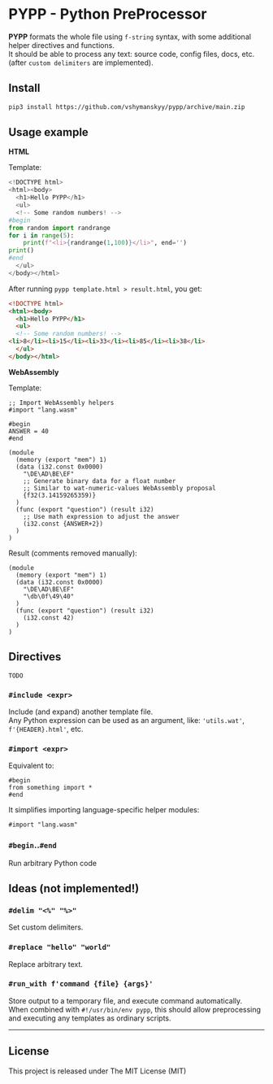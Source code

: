 # PYPP - Python PreProcessor

**PYPP** formats the whole file using `f-string` syntax, with some additional helper directives and functions.  
It should be able to process any text: source code, config files, docs, etc. (after `custom delimiters` are implemented).

## Install

```sh
pip3 install https://github.com/vshymanskyy/pypp/archive/main.zip
```

## Usage example

**HTML**

Template:
```py
<!DOCTYPE html>
<html><body>
  <h1>Hello PYPP</h1>
  <ul>
  <!-- Some random numbers! -->
#begin
from random import randrange
for i in range(5):
    print(f"<li>{randrange(1,100)}</li>", end='')
print()
#end
  </ul>
</body></html>
```

After running `pypp template.html > result.html`, you get: 

```html
<!DOCTYPE html>
<html><body>
  <h1>Hello PYPP</h1>
  <ul>
  <!-- Some random numbers! -->
<li>8</li><li>15</li><li>33</li><li>85</li><li>38</li>
  </ul>
</body></html>
```

**WebAssembly**

Template:
```wasm
;; Import WebAssembly helpers
#import "lang.wasm"

#begin
ANSWER = 40
#end

(module
  (memory (export "mem") 1)
  (data (i32.const 0x0000)
    "\DE\AD\BE\EF"
    ;; Generate binary data for a float number
    ;; Similar to wat-numeric-values WebAssembly proposal
    {f32(3.14159265359)}
  )
  (func (export "question") (result i32)
    ;; Use math expression to adjust the answer
    (i32.const {ANSWER+2})
  )
)
```

Result (comments removed manually):
```wasm
(module
  (memory (export "mem") 1)
  (data (i32.const 0x0000)
    "\DE\AD\BE\EF"
    "\db\0f\49\40"
  )
  (func (export "question") (result i32)
    (i32.const 42)
  )
)
```

## Directives

`TODO`

### `#include <expr>`
Include (and expand) another template file.  
Any Python expression can be used as an argument, like: `'utils.wat'`, `f'{HEADER}.html'`, etc.

### `#import <expr>`
Equivalent to:
```
#begin
from something import *
#end
```
It simplifies importing language-specific helper modules:
```
#import "lang.wasm"
```

### `#begin`..`#end`
Run arbitrary Python code

## Ideas (not implemented!)

### `#delim "<%" "%>"`
Set custom delimiters.

### `#replace "hello" "world"`
Replace arbitrary text.

### `#run_with f'command {file} {args}'`
Store output to a temporary file, and execute command automatically.  
When combined with `#!/usr/bin/env pypp`, this should allow preprocessing and executing any templates as ordinary scripts.

__________

## License
This project is released under The MIT License (MIT)
